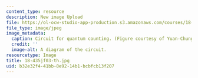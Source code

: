 ```yaml
---
content_type: resource
description: New image Upload
file: https://ol-ocw-studio-app-production.s3.amazonaws.com/courses/18-435j-quantum-computation-fall-2003/b32e32f441bb8e9214b1bcbfcb13f207_18-435jf03-th.jpg
file_type: image/jpeg
image_metadata:
  caption: Circuit for quantum counting. (Figure courtesy of Yuan-Chung Cheng.)
  credit: ''
  image-alt: A diagram of the circuit.
resourcetype: Image
title: 18-435jf03-th.jpg
uid: b32e32f4-41bb-8e92-14b1-bcbfcb13f207
---
```

